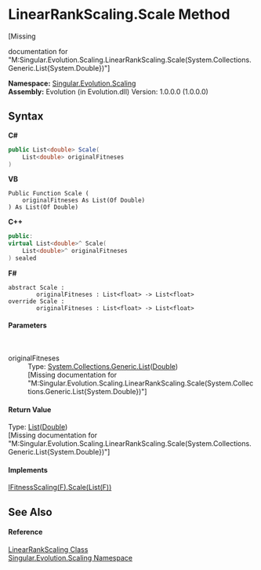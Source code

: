 # LinearRankScaling.Scale Method 
 

\[Missing <summary> documentation for "M:Singular.Evolution.Scaling.LinearRankScaling.Scale(System.Collections.Generic.List{System.Double})"\]

**Namespace:**&nbsp;<a href="f51b7e2e-7a0b-db93-2c40-adc2e08ef21c">Singular.Evolution.Scaling</a><br />**Assembly:**&nbsp;Evolution (in Evolution.dll) Version: 1.0.0.0 (1.0.0.0)

## Syntax

**C#**<br />
``` C#
public List<double> Scale(
	List<double> originalFitneses
)
```

**VB**<br />
``` VB
Public Function Scale ( 
	originalFitneses As List(Of Double)
) As List(Of Double)
```

**C++**<br />
``` C++
public:
virtual List<double>^ Scale(
	List<double>^ originalFitneses
) sealed
```

**F#**<br />
``` F#
abstract Scale : 
        originalFitneses : List<float> -> List<float> 
override Scale : 
        originalFitneses : List<float> -> List<float> 
```


#### Parameters
&nbsp;<dl><dt>originalFitneses</dt><dd>Type: <a href="http://msdn2.microsoft.com/en-us/library/6sh2ey19" target="_blank">System.Collections.Generic.List</a>(<a href="http://msdn2.microsoft.com/en-us/library/643eft0t" target="_blank">Double</a>)<br />\[Missing <param name="originalFitneses"/> documentation for "M:Singular.Evolution.Scaling.LinearRankScaling.Scale(System.Collections.Generic.List{System.Double})"\]</dd></dl>

#### Return Value
Type: <a href="http://msdn2.microsoft.com/en-us/library/6sh2ey19" target="_blank">List</a>(<a href="http://msdn2.microsoft.com/en-us/library/643eft0t" target="_blank">Double</a>)<br />\[Missing <returns> documentation for "M:Singular.Evolution.Scaling.LinearRankScaling.Scale(System.Collections.Generic.List{System.Double})"\]

#### Implements
<a href="e1d3fab8-742e-a7eb-2311-6d29fc1f21e2">IFitnessScaling(F).Scale(List(F))</a><br />

## See Also


#### Reference
<a href="bf99e773-271c-d3a9-f0d1-00a69b2400b0">LinearRankScaling Class</a><br /><a href="f51b7e2e-7a0b-db93-2c40-adc2e08ef21c">Singular.Evolution.Scaling Namespace</a><br />